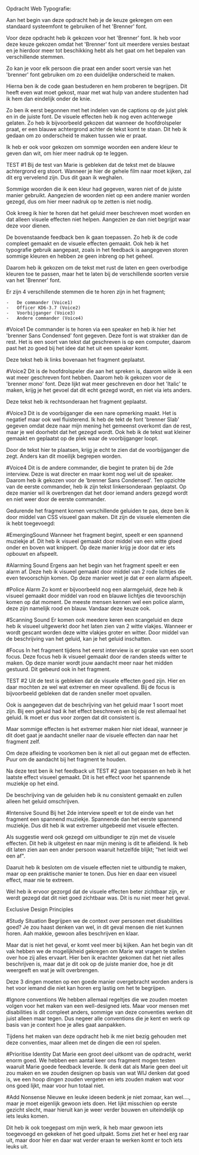 Opdracht Web Typografie:

Aan het begin van deze opdracht heb je de keuze gekregen om een standaard systeemfont te gebruiken of het 'Brenner' font.

Voor deze opdracht heb ik gekozen voor het 'Brenner' font.
Ik heb voor deze keuze gekozen omdat het 'Brenner' font uit meerdere versies bestaat en je hierdoor meer tot beschikking hebt als het gaat om het bepalen van verschillende stemmen.

Zo kan je voor elk persoon die praat een ander soort versie van het 'brenner' font gebruiken om zo een duidelijke onderscheid te maken.




Hierna ben ik de code gaan bestuderen en hem proberen te begrijpen.
Dit heeft even wat moet gekost, maar met wat hulp van andere studenten had ik hem dan eindelijk onder de knie.




Zo ben ik eerst begonnen met het indelen van de captions op de juist plek en in de juiste font. De visuele effecten heb ik nog even achterwege gelaten. 
Zo heb ik bijvoorbeeld gekozen dat wanneer de hoofdrolspeler praat, er een blauwe achtergrond achter de tekst komt te staan. Dit heb ik gedaan om zo onderscheid te maken tussen wie er praat. 

Ik heb er ook voor gekozen om sommige woorden een andere kleur te geven dan wit, om hier meer nadruk op te leggen.


TEST #1
Bij de test van Marie is gebleken dat de tekst met de blauwe achtergrond erg stoort. Wanneer je hier de gehele film naar moet kijken, zal dit erg vervelend zijn. Dus dit gaan ik weghalen.

Sommige woorden die ik een kleur had gegeven, waren niet of de juiste manier gebruikt. Aangezien de woorden niet op een andere manier worden gezegd, dus om hier meer nadruk op te zetten is niet nodig.

Ook kreeg ik hier te horen dat het geluid meer beschreven moet worden en dat alleen visuele effecten niet helpen. Aangezien ze dan niet begrijpt waar deze voor dienen.




De bovenstaande feedback ben ik gaan toepassen. Zo heb ik de code compleet gemaakt en de visuele effecten gemaakt.
Ook heb ik het typografie gebruik aangepast, zoals in het feedback is aangegeven storen sommige kleuren en hebben ze geen inbreng op het geheel.

Daarom heb ik gekozen om de tekst met rust de laten en geen overbodige kleuren toe te passen, maar het te laten bij de verschillende soorten versie van het 'Brenner' font.

Er zijn 4 verschillende stemmen die te horen zijn in het fragment;

    -   De commander (Voice1)
    -   Officer KD6-3.7 (Voice2)
    -   Voorbijganger (Voice3)
    -   Andere commander (Voice4)
    
#Voice1
De commander is te horen via een speaker en heb ik hier het 'brenner Sans Condensed' font gegeven. Deze font is wat strakker dan de rest.
Het is een soort van tekst dat geschreven is op een computer, daarom past het zo goed bij het idee dat het uit een speaker komt.

Deze tekst heb ik links bovenaan het fragment geplaatst.

#Voice2
Dit is de hoofdrolspeler die aan het spreken is, daarom wilde ik een wat meer geschreven font hebben. Daarom heb ik gekozen voor de 'brenner mono' font.
Deze lijkt wat meer geschreven en door het 'Italic' te maken, krijg je het gevoel dat dit echt gezegd wordt, en niet via iets anders.

Deze tekst heb ik rechtsonderaan het fragment geplaatst.

#Voice3
Dit is de voorbijganger die een nare opmerking maakt. Het is negatief maar ook wel fluisterend. Ik heb de tekt de font 'brenner Slab' gegeven omdat deze naar mijn mening het gemeenst overkomt dan de rest, maar je wel doorhebt dat het gezegd wordt. Ook heb ik de tekst wat kleiner gemaakt en geplaatst op de plek waar de voorbijganger loopt. 

Door de tekst hier te plaatsen, krijg je echt te zien dat de voorbijganger die zegt. Anders kan dit moeilijk begrepen worden.

#Voice4
Dit is de andere commander, die begint te praten bij de 2de interview. Deze is wat directer en maar komt nog wel uit de speaker. Daarom heb ik gekozen voor de 'brenner Sans Condensed'.
Ten opzichte van de eerste commander, heb ik zijn tekst linkersonderaan geplaatst. Op deze manier wil ik overbrengen dat het door iemand anders gezegd wordt en niet weer door de eerste commander.




Gedurende het fragment komen verschillende geluiden te pas, deze ben ik door middel van CSS visueel gaan maken. Dit zijn de visuele elementen die ik hebt toegevoegd:

#EmergingSound
Wanneer het fragment begint, speelt er een spannend muziekje af. Dit heb ik visueel gemaakt door middel van een witte gloed onder en boven wat knippert. Op deze manier krijg je door dat er iets opbouwt en afspeelt.

#Alarming Sound
Ergens aan het begin van het fragment speelt er een alarm af. Deze heb ik visueel gemaakt door middel van 2 rode lichtjes die even tevoorschijn komen. Op deze manier weet je dat er een alarm afspeelt.


#Police Alarm
Zo komt er bijvoorbeeld nog een alarmgeluid, deze heb ik visueel gemaakt door middel van rood en blauwe lichtjes die tevoorschijn komen op dat moment. De meeste mensen kennen wel een police alarm, deze zijn namelijk rood en blauw. Vandaar deze keuze ook.

#Scanning Sound
Er komen ook meedere keren een scangeluid en deze heb ik visueel uitgewerkt door het laten zien van 2 witte vlakjes. Wanneer er wordt gescant worden deze witte vlakjes groter en witter. Door middel van de beschrijving van het geluid, kan je het geluid inschatten.

#Focus
In het fragment tijdens het eerst interview is er sprake van een soort focus. Deze focus heb ik visueel gemaakt door de randen steeds witter te maken. Op deze manier wordt jouw aandacht meer naar het midden gestuurd. Dit gebeurd ook in het fragment.





TEST #2
Uit de test is gebleken dat de visuele effecten goed zijn. Hier en daar mochten ze wel wat extremer en meer opvallend. Bij de focus is bijvoorbeeld gebleken dat de randen sneller moet opvallen.

Ook is aangegeven dat de beschrijving van het geluid maar 1 soort moet zijn. Bij een geluid had ik het effect beschreven en bij de rest allemaal het geluid. Ik moet er dus voor zorgen dat dit consistent is.

Maar sommige effecten is het extremer maken hier niet ideaal, wanneer je dit doet gaat je aandacht sneller naar de visuele effecten dan naar het fragment zelf.

Om deze afleiding te voorkomen ben ik niet all out gegaan met de effecten. Puur om de aandacht bij het fragment te houden. 





Na deze test ben ik het feedback uit TEST #2 gaan toepassen en heb ik het laatste effect visueel gemaakt. Dit is het effect voor het spannende muziekje op het eind.

De beschrijving van de geluiden heb ik nu consistent gemaakt en zullen alleen het geluid omschrijven.

#Intensive Sound
Bij het 2de interview speelt er tot de einde van het fragment een spannend muziekje. Spannende dan het eerste spannend muziekje. Dus dit heb ik wat extremer uitgebeeld met visuele effecten.




Als suggestie werd ook gezegd om uitbundiger te zijn met de visuele effecten. Dit heb ik uitgetest en naar mijn mening is dit te afleidend. Ik heb dit laten zien aan een ander persoon waaruit hetzelfde blijkt; "het leidt wel een af".

Daaruit heb ik besloten om de visuele effecten niet te uitbundig te maken, maar op een praktische manier te tonen. Dus hier en daar een visueel effect, maar nie te extreem.

Wel heb ik ervoor gezorgd dat de visuele effecten beter zichtbaar zijn, er werdt gezegd dat dit niet goed zichtbaar was. Dit is nu niet meer het geval.




Exclusive Design Principles

#Study Situation
Begrijpen we de context over personen met disabilities goed? Je zou haast denken van wel, in dit geval mensen die niet kunnen horen. Aah makkie, gewoon alles beschrijven en klaar. 

Maar dat is niet het geval, er komt veel meer bij kijken. Aan het begin van dit vak hebben we de mogelijkheid gekregen om Marie wat vragen te stellen over hoe zij alles ervaart. Hier ben ik erachter gekomen dat het niet alles beschrijven is, maar dat je dit ook op de juiste manier doe, hoe je dit weergeeft en wat je wilt overbrengen.

Deze 3 dingen moeten op een goede manier overgebracht worden anders is het voor iemand die niet kan horen erg lastig om het te begrijpen.

#Ignore conventions
We hebben allemaal regeltjes die we zouden moeten volgen voor het maken van een well-designed iets. Maar voor mensen met disabilities is dit compleet anders, sommige van deze conventies werken dit juist alleen maar tegen. Dus negeer alle conventions die je kent en werk op basis van je context hoe je alles gaat aanpakken.

Tijdens het maken van deze opdracht heb ik me niet bezig gehouden met deze conventies, maar alleen met de dingen die een rol spelen. 

#Prioritise Identity
Dat Marie een groot deel uitkomt van de opdracht, werkt enorm goed. We hebben een aantal keer ons fragment mogen testen waaruit Marie goede feedback leverde. Ik denk dat als Marie geen deel uit zou maken en we zouden designen op basis van wat WIJ denken dat goed is, we een hoop dingen zouden vergeten en iets zouden maken wat voor ons goed lijkt, maar voor hun totaal niet.

#Add Nonsense
Nieuwe en leuke ideeen bedenk je niet zomaar, kan wel...., maar je moet eigenlijk gewoon iets doen. Het lijkt misschien op eerste gezicht slecht, maar hieruit kan je weer verder bouwen en uiteindelijk op iets leuks komen.

Dit heb ik ook toegepast om mijn werk, ik heb maar gewoon iets toegevoegd en gekeken of het goed uitpakt. Soms ziet het er heel erg raar uit, maar door hier en daar wat verder eraan te werken komt er toch iets leuks uit.
